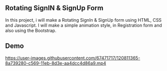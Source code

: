 ## Rotating SignIN & SignUp Form

In this project, i will make a Rotating SignIn & SignUp form using HTML, CSS and Javascript. I will make a simple animation style, in Registration form and also using the Bootstrap.


## Demo
 
https://user-images.githubusercontent.com/67471717/120811365-8a739280-c569-11eb-8d3e-aa4dcc4d86a9.mp4

